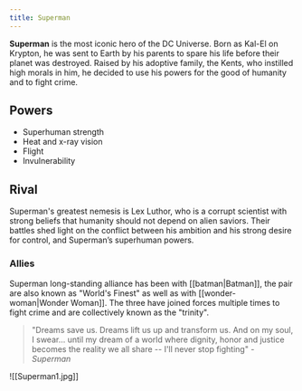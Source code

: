 ```yaml
---
title: Superman
---
```


**Superman** is the most iconic hero of the DC Universe. Born as Kal-El on Krypton, he was sent to Earth by his parents to spare his life before their planet was destroyed. Raised by his adoptive family, the Kents, who instilled high morals in him, he decided to use his powers for the good of humanity and to fight crime.

## Powers
- Superhuman strength
- Heat and x-ray vision
- Flight
- Invulnerability

## Rival
Superman's greatest nemesis is Lex Luthor, who is a corrupt scientist with strong beliefs that humanity should not depend on alien saviors. Their battles shed light on the conflict between his ambition and his strong desire for control, and Superman’s superhuman powers.

### Allies
Superman long-standing alliance has been with [[batman|Batman]], the pair are also known as "World's Finest" as well as with [[wonder-woman|Wonder Woman]]. The three have joined forces multiple times to fight crime and are collectively known as the "trinity".

> "Dreams save us. Dreams lift us up and transform us. And on my soul, I swear... until my dream of a world where dignity, honor and justice becomes the reality we all share -- I'll never stop fighting" - *Superman*


![[Superman1.jpg]]